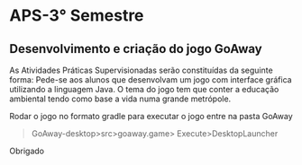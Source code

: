 # APS-3° Semestre
## Desenvolvimento e criação do jogo GoAway
As Atividades Práticas Supervisionadas serão constituídas da seguinte forma: Pede-se aos alunos que desenvolvam um jogo com interface gráfica utilizando a linguagem Java. O tema do jogo tem que conter a educação ambiental tendo como base a vida numa grande metrópole.

Rodar o jogo no formato gradle
para executar o jogo
entre na pasta GoAway
> GoAway-desktop>src>goaway.game>
Execute>DesktopLauncher

Obrigado
